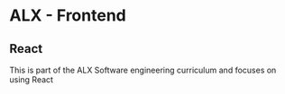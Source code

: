 # ALX - Frontend
## React
This is part of the ALX Software engineering curriculum and focuses on using React